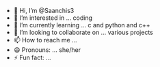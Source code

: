 - 👋 Hi, I’m @Saanchis3
- 👀 I’m interested in ... coding
- 🌱 I’m currently learning ... c and python and c++
- 💞️ I’m looking to collaborate on ... various projects
- 📫 How to reach me ...
- 😄 Pronouns: ... she/her
- ⚡ Fun fact: ... 

<!---
Saanchis3/Saanchis3 is a ✨ special ✨ repository because its `README.md` (this file) appears on your GitHub profile.
You can click the Preview link to take a look at your changes.
--->
